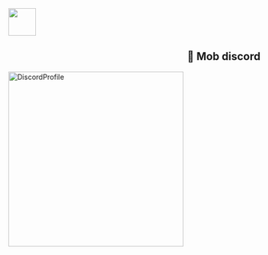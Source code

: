 <a href="https://git.io/typing-svg">
  <img src="https://readme-typing-svg.herokuapp.com/?lines=Salut+je+suis+Shape581;Développeur+CSharp#;Développeur+de+Plugin+Nova-Life&center=true&size=60&color=#ffffff" height="55">
</a>
<h2 align="right">🔗 Mob discord</h2>
<a href="https://discord.com/users/625342643068731392">
    <img width="350" src="https://lanyard.kyrie25.me/api/625342643068731392?imgStyle=square&gradient=e9d6d5-e9d6d5-f3b1b4-ffffff&bg=0d1117" alt="DiscordProfile">
</a>
